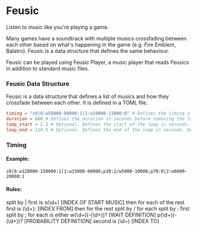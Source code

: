 # Feusic
Listen to music like you're playing a game.

Many games have a soundtrack with multiple musics crossfading between each other based
on what's happening in the game (e.g. Fire Emblem, Balatro).
Feusic is a data structure that defines the same behaviour.

Feusic can be played using Feusic Player, a music player that reads Feusics in addition to standard music files.

### Feusic Data Structure
Feusic is a data structure that defines a list of musics and how they crossfade between each other.
It is defined in a TOML file.

```toml
timing = "s0|0:w50000-80000:1|1:w10000-15000:0" # Defines the timing of the music.
duration = 600 # Defines the duration in seconds before removing the loop.
loop_start = 2.5 # Optional. Defines the start of the loop in seconds. Default is 0.
loop_end = 114.5 # Optional. Defines the end of the loop in seconds. Default is end of music.
```

### Timing
#### Example:
`s0|0:w120000-150000:1|1:w15000-60000;p30:2/w5000-10000;p70:0|2:w6000-20000:1`

#### Rules:
split by |
  first is s(\d+) [INDEX OF START MUSIC]
  then for each of the rest
    first is (\d+): [INDEX FROM]
    then for the rest split by /
      for each split by :
        first split by ;
          for each is either
            w(\d+)(-(\d+))? [WAIT DEFINITION]
            p(\d+)(-(\d+))? [PROBABILITY DEFINITION]
        second is (\d+) [INDEX TO]
